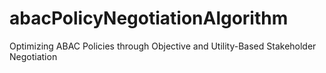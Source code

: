 # abacPolicyNegotiationAlgorithm
Optimizing ABAC Policies through Objective and Utility-Based Stakeholder Negotiation
